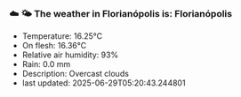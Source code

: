 ### ☁️ 🌤️  The weather in Florianópolis is: Florianópolis

- Temperature: 16.25°C
- On flesh: 16.36°C
- Relative air humidity: 93%
- Rain: 0.0 mm
- Description: Overcast clouds
- last updated: 2025-06-29T05:20:43.244801
